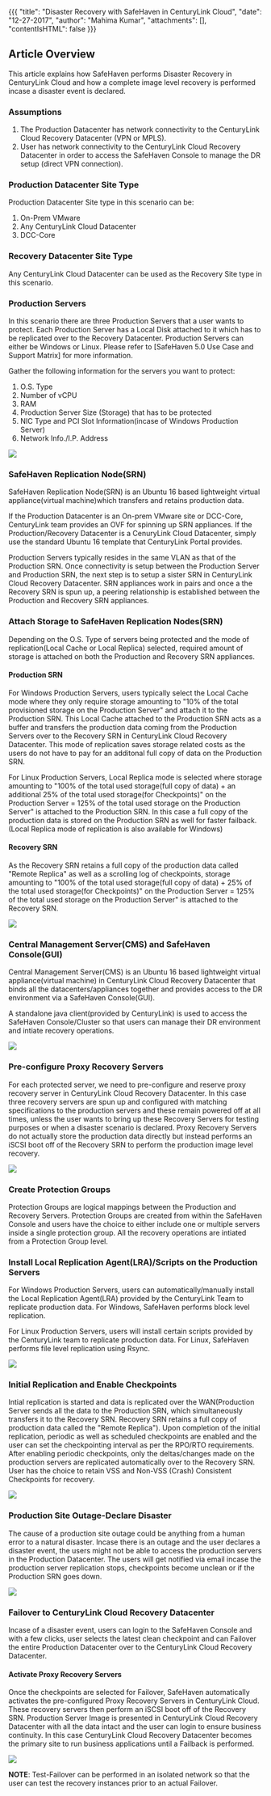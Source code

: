 {{{
  "title": "Disaster Recovery with SafeHaven in CenturyLink Cloud",
  "date": "12-27-2017",
  "author": "Mahima Kumar",
  "attachments": [],
  "contentIsHTML": false
}}}

## Article Overview
This article explains how SafeHaven performs Disaster Recovery in CenturyLink Cloud and how a complete image level recovery is performed incase a disaster event is declared.

### Assumptions
1. The Production Datacenter has network connectivity to the CenturyLink Cloud Recovery Datacenter (VPN or MPLS).
2. User has network connectivity to the CenturyLink Cloud Recovery Datacenter in order to access the SafeHaven Console to manage the DR setup (direct VPN connection).

### Production Datacenter Site Type
Production Datacenter Site type in this scenario can be:

1. On-Prem VMware
2. Any CenturyLink Cloud Datacenter
3. DCC-Core

### Recovery Datacenter Site Type
Any CenturyLink Cloud Datacenter can be used as the Recovery Site type in this scenario.

### Production Servers
In this scenario there are three Production Servers that a user wants to protect. Each Production Server has a Local Disk attached to it which has to be replicated over to the Recovery Datacenter. Production Servers can either be Windows or Linux. Please refer to [SafeHaven 5.0 Use Case and Support Matrix] for more information.

Gather the following information for the servers you want to protect:

1. O.S. Type
2. Number of vCPU
3. RAM
4. Production Server Size (Storage) that has to be protected
5. NIC Type and PCI Slot Information(incase of Windows Production Server)
6. Network Info./I.P. Address

![](../../images/SHOverview/DRinCLC/ProductionServers.PNG)

### SafeHaven Replication Node(SRN)
SafeHaven Replication Node(SRN) is an Ubuntu 16 based lightweight virtual appliance(virtual machine)which transfers and retains production data.

If the Production Datacenter is an On-prem VMware site or DCC-Core, CenturyLink team provides an OVF for spinning up SRN appliances. If the Production/Recovery Datacenter is a CenuryLink Cloud Datacenter, simply use the standard Ubuntu 16 template that CenturyLink Portal provides.

Production Servers typically resides in the same VLAN as that of the Production SRN. Once connectivity is setup between the Production Server and Production SRN, the next step is to setup a sister SRN in CenturyLink Cloud Recovery Datacenter. SRN appliances work in pairs and once a the Recovery SRN is spun up, a peering relationship is established between the Production and Recovery SRN appliances.

### Attach Storage to SafeHaven Replication Nodes(SRN)
Depending on the O.S. Type of servers being protected and the mode of replication(Local Cache or Local Replica) selected, required amount of storage is attached on both the Production and Recovery SRN appliances.

#### Production SRN
For Windows Production Servers, users typically select the Local Cache mode where they only require storage amounting to "10% of the total provisioned storage on the Production Server" and attach it to the Production SRN. This Local Cache attached to the Production SRN acts as a buffer and transfers the production data coming from the Production Servers over to the Recovery SRN in CenturyLink Cloud Recovery Datacenter. This mode of replication saves storage related costs as the users do not have to pay for an additonal full copy of data on the Production SRN.

For Linux Production Servers, Local Replica mode is selected where storage amounting to "100% of the total used storage(full copy of data) + an additional 25% of the total used storage(for Checkpoints)" on the Production Server = 125% of the total used storage on the Production Server" is attached to the Production SRN. In this case a full copy of the production data is stored on the Production SRN as well for faster failback.
(Local Replica mode of replication is also available for Windows)

#### Recovery SRN
As the Recovery SRN retains a full copy of the production data called "Remote Replica" as well as a scrolling log of checkpoints, storage amounting to "100% of the total used storage(full copy of data) + 25% of the total used storage(for Checkpoints)" on the Production Server = 125% of the total used storage on the Production Server" is attached to the Recovery SRN.

![](../../images/SHOverview/DRinCLC/SRNs.PNG)

### Central Management Server(CMS) and SafeHaven Console(GUI)
Central Management Server(CMS) is an Ubuntu 16 based lightweight virtual appliance(virtual machine) in CenturyLink Cloud Recovery Datacenter that binds all the datacenters/appliances together and provides access to the DR environment via a SafeHaven Console(GUI).

A standalone java client(provided by CenturyLink) is used to access the SafeHaven Console/Cluster so that users can manage their DR environment and intiate recovery operations.

![](../../images/SHOverview/DRinCLC/CMSandConsole.PNG)

### Pre-configure Proxy Recovery Servers
For each protected server, we need to pre-configure and reserve proxy recovery server in CenturyLink Cloud Recovery Datacenter. In this case three recovery servers are spun up and configured with matching specifications to the production servers and these remain powered off at all times, unless the user wants to bring up these Recovery Servers for testing purposes or when a disaster scenario is declared. Proxy Recovery Servers do not actually store the production data directly but instead performs an iSCSI boot off of the Recovery SRN to perform the production image level recovery.

![](../../images/SHOverview/DRinCLC/RecoveryServers.PNG)

### Create Protection Groups
Protection Groups are logical mappings between the Production and Recovery Servers. Protection Groups are created from within the SafeHaven Console and users have the choice to either include one or multiple servers inside a single protection group. All the recovery operations are intiated from a Protection Group level.

### Install Local Replication Agent(LRA)/Scripts on the Production Servers
For Windows Production Servers, users can automatically/manually install the Local Replication Agent(LRA) provided by the CenturyLink Team to replicate production data. For Windows, SafeHaven performs block level replication.

For Linux Production Servers, users will install certain scripts provided by the CenturyLink team to replicate production data. For Linux, SafeHaven performs file level replication using Rsync.

![](../../images/SHOverview/DRinCLC/LRA.PNG)

### Initial Replication and Enable Checkpoints
Intial replication is started and data is replicated over the WAN(Production Server sends all the data to the Production SRN, which simultaneously transfers it to the Recovery SRN. Recovery SRN retains a full copy of production data called the "Remote Replica"). Upon completion of the initial replication, periodic as well as scheduled checkpoints are enabled and the user can set the checkpointing interval as per the RPO/RTO requirements. After enabling periodic checkpoints, only the deltas/changes made on the production servers are replicated automatically over to the Recovery SRN. User has the choice to retain VSS and Non-VSS (Crash) Consistent Checkpoints for recovery.

![](../../images/SHOverview/DRinCLC/Replication.PNG)

### Production Site Outage-Declare Disaster
The cause of a production site outage could be anything from a human error to a natural disaster. Incase there is an outage and the user declares a disaster event,  the users might not be able to access the production servers in the Production Datacenter. The users will get notified via email incase the production server replication stops, checkpoints become unclean or if the Production SRN goes down.

![](../../images/SHOverview/DRinCLC/Failover.PNG)

### Failover to CenturyLink Cloud Recovery Datacenter
Incase of a disaster event, users can login to the SafeHaven Console and with a few clicks, user selects the latest clean checkpoint and can Failover the entire Production Datacenter over to the CenturyLink Cloud Recovery Datacenter.

#### Activate Proxy Recovery Servers
Once the checkpoints are selected for Failover, SafeHaven automatically activates the pre-configured Proxy Recovery Servers in CenturyLink Cloud. These recovery servers then perform an iSCSI boot off of the Recovery SRN. Production Server Image is presented in CenturyLink Cloud Recovery Datacenter with all the data intact and the user can login to ensure business continuity. In this case CenturyLink Cloud Recovery Datacenter becomes the primary site to run business applications until a Failback is performed.

![](../../images/SHOverview/DRinCLC/Stubs.PNG)

**NOTE**: Test-Failover can be performed in an isolated network so that the user can test the recovery instances prior to an actual Failover.
